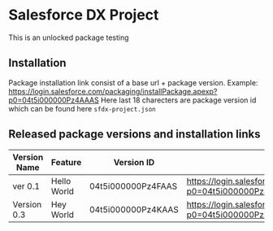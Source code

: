 # Salesforce DX Project

This is an unlocked package testing

## Installation
Package installation link consist of a base url + package version.
Example: https://login.salesforce.com/packaging/installPackage.apexp?p0=04t5i000000Pz4AAAS
Here last 18 charecters are package version id which can be found here `sfdx-project.json` 

## Released package versions and installation links

| Version Name | Feature | Version ID | Installation Link |
|--------------|---------|------------|-------------------|
| ver 0.1 | Hello World | 04t5i000000Pz4FAAS | https://login.salesforce.com/packaging/installPackage.apexp?p0=04t5i000000Pz4FAAS |
| Version 0.3 | Hey World | 04t5i000000Pz4KAAS | https://login.salesforce.com/packaging/installPackage.apexp?p0=04t5i000000Pz4KAAS |
